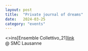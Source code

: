 ```yaml
---
layout: post
title:  "Private journal of dreams"
date:   2024-03-25
category: "events"
---
```

<>ins[Ensemble Collettivo_21]</ins>[link]  <br>
@ SMC Lausanne

[link]: https://www.smclausanne.ch/archives/programme-361.html
